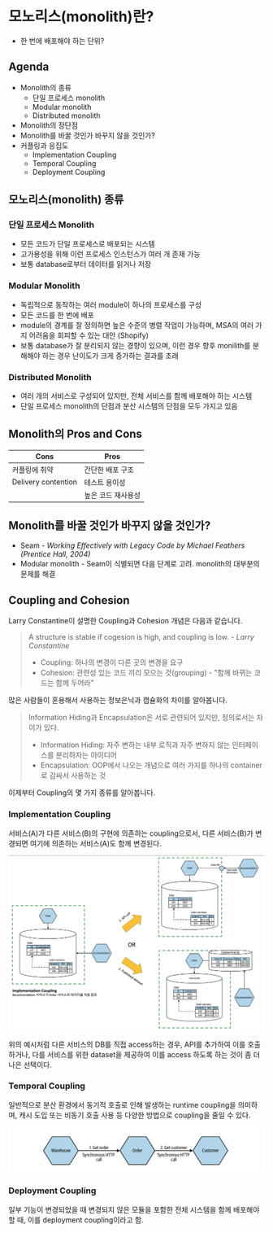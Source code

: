 # 모노리스(monolith)란?

- 한 번에 배포해야 하는 단위?

## Agenda

- Monolith의 종류
  - 단일 프로세스 monolith
  - Modular monolith
  - Distributed monolith
- Monolith의 장단점
- Monolith를 바꿀 것인가 바꾸지 않을 것인가?
- 커플링과 응집도
  - Implementation Coupling
  - Temporal Coupling
  - Deployment Coupling

## 모노리스(monolith) 종류

### 단일 프로세스 Monolith

- 모든 코드가 단일 프로세스로 배포되는 시스템
- 고가용성을 위해 이런 프로세스 인스턴스가 여러 개 존재 가능
- 보통 database로부터 데이터를 읽거나 저장

### Modular Monolith

- 독립적으로 동작하는 여러 module이 하나의 프로세스를 구성
- 모든 코드를 한 번에 배포
- module의 경계를 잘 정의하면 높은 수준의 병렬 작업이 가능하며, MSA의 여러 가지 어려움을 회피할 수 있는 대안 (Shopify)
- 보통 database가 잘 분리되지 않는 경향이 있으며, 이런 경우 향후 monilith를 분해해야 하는 경우 난이도가 크게 증가하는 결과를 초래

### Distributed Monolith

- 여러 개의 서비스로 구성되어 있지만, 전체 서비스를 함께 배포해야 하는 시스템
- 단일 프로세스 monolith의 단점과 분산 시스템의 단점을 모두 가지고 있음

## Monolith의 Pros and Cons

| Cons                | Pros               |
| ------------------- | ------------------ |
| 커플링에 취약       | 간단한 배포 구조   |
| Delivery contention | 테스트 용이성      |
|                     | 높은 코드 재사용성 |

## Monolith를 바꿀 것인가 바꾸지 않을 것인가?

- Seam - _Working Effectively with Legacy Code by Michael Feathers (Prentice Hall, 2004)_
- Modular monolith - Seam이 식별되면 다음 단계로 고려. monolith의 대부분의 문제를 해결

## Coupling and Cohesion

Larry Constantine이 설명한 Coupling과 Cohesion 개념은 다음과 같습니다.

> A structure is stable if cogesion is high, and coupling is low.
> _- Larry Constantine_
>
> - Coupling: 하나의 변경이 다른 곳의 변경을 요구
> - Cohesion: 관련성 있는 코드 끼리 모으는 것(grouping) - "함께 바뀌는 코드는 함께 두어라"

많은 사람들이 혼용해서 사용하는 정보은닉과 캡슐화의 차이를 알아봅니다.

> Information Hiding과 Encapsulation은 서로 관련되어 있지만, 정의로서는 차이가 있다.
>
> - Information Hiding: 자주 변하는 내부 로직과 자주 변하지 않는 인터페이스를 분리하자는 아이디어
> - Encapsulation: OOP에서 나오는 개념으로 여러 가지를 하나의 container로 감싸서 사용하는 것

이제부터 Coupling의 몇 가지 종류를 알아봅니다.

### Implementation Coupling

서비스(A)가 다른 서비스(B)의 구현에 의존하는 coupling으로서, 다른 서비스(B)가 변경되면 여기에 의존하는 서비스(A)도 함께 변경된다.

![implementation_coupling.png](./assets/implementation_coupling.png)

위의 예시처럼 다른 서비스의 DB를 직접 access하는 경우, API를 추가하여 이를 호출하거나, 다를 서비스를 위한 dataset을 제공하여 이를 access 하도록 하는 것이 좀 더 나은 선택이다.

### Temporal Coupling

일반적으로 분산 환경에서 동기적 호출로 인해 발생하는 runtime coupling을 의미하며, 캐시 도입 또는 비동기 호출 사용 등 다양한 방법으로 coupling을 줄일 수 있다.

![temporal_coupling.png](./assets/temporal_coupling.png)

### Deployment Coupling

일부 기능이 변경되었을 때 변경되지 않은 모듈을 포함한 전체 시스템을 함께 배포해야 할 때, 이를 deployment coupling이라고 함.
